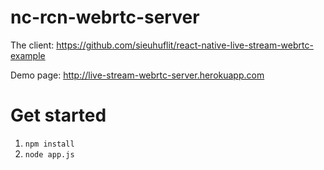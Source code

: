 # nc-rcn-webrtc-server

The client: https://github.com/sieuhuflit/react-native-live-stream-webrtc-example

Demo page: http://live-stream-webrtc-server.herokuapp.com

# Get started

1.  `npm install`
2.  `node app.js`
